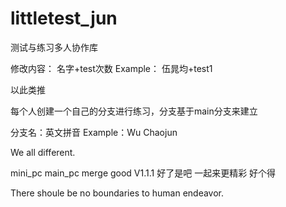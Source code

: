 # littletest_jun
测试与练习多人协作库

修改内容：
名字+test次数
Example：
伍晁均+test1

以此类推

每个人创建一个自己的分支进行练习，分支基于main分支来建立

分支名：英文拼音
Example：Wu Chaojun

We all different.

mini_pc
main_pc
merge
good
V1.1.1
好了是吧
一起来更精彩
好个得

There shoule be no boundaries to human endeavor.
